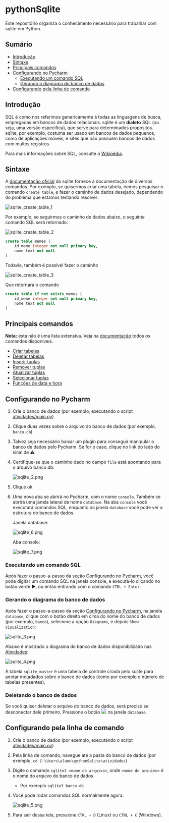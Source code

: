 # pythonSqlite

Este repositório organiza o conhecimento necessário para trabalhar com sqlite em Python.

## Sumário

<!-- TOC -->
* [Introdução](#introdução)
* [Sintaxe](#sintaxe)
* [Principais comandos](#principais-comandos)
* [Configurando no Pycharm](#configurando-no-pycharm)
  * [Executando um comando SQL](#executando-um-comando-sql)
  * [Gerando o diagrama do banco de dados](#gerando-o-diagrama-do-banco-de-dados)
* [Configurando pela linha de comando](#configurando-pela-linha-de-comando)
<!-- TOC -->

## Introdução

SQL é como nos referimos genericamente à todas as linguagens de busca, empregadas em bancos de dados relacionais. sqlite
é um **dialeto** SQL (ou seja, uma versão específica), que serve para determinados propósitos. sqlite, por exemplo, 
costuma ser usado em bancos de dados pequenos, como de aplicações móveis, e sites que não possuem bancos de dados com 
muitos registros.

Para mais informações sobre SQL, consulte a [Wikipédia](https://pt.wikipedia.org/wiki/SQL).

## Sintaxe

A [documentação oficial](https://www.sqlite.org/lang.html) do sqlite fornece a documentação de diversos 
comandos. Por exemplo, se quisermos criar uma tabela, iremos pesquisar o comando `create table`, e fazer o caminho
de dados desejado, dependendo do problema que estamos tentando resolver:

![sqlite_create_table_1](imagens/sqlite_create_table_1.png)

Por exemplo, se seguirmos o caminho de dados abaixo, o seguinte comando SQL será retornado:

![sqlite_create_table_2](imagens/sqlite_create_table_2.png)

```sql
create table memes (
    id_meme integer not null primary key,
    nome text not null
)
```

Todavia, também é possível fazer o caminho 

![sqlite_create_table_3](imagens/sqlite_create_table_3.png)

Que retornará o comando

```sql
create table if not exists memes (
    id_meme integer not null primary key,
    nome text not null
)
```

## Principais comandos

**Nota:** esta não é uma lista extensiva. Veja na [documentação]((https://www.sqlite.org/lang.html)) todos os comandos 
disponíveis.

* [Criar tabelas](https://www.sqlite.org/lang_createtable.html)
* [Deletar tabelas](https://www.sqlite.org/lang_droptable.html)
* [Inserir tuplas](https://www.sqlite.org/lang_insert.html)
* [Remover tuplas](https://www.sqlite.org/lang_delete.html)
* [Atualizar tuplas](https://www.sqlite.org/lang_update.html)
* [Selecionar tuplas](https://www.sqlite.org/lang_select.html)
* [Funções de data e hora](https://www.sqlite.org/lang_datefunc.html)

## Configurando no Pycharm

1. Crie o banco de dados (por exemplo, executando o script [atividades/main.py](atividades/main.py))
2. Clique duas vezes sobre o arquivo do banco de dados (por exemplo, `banco.db`)
3. Talvez seja necessário baixar um plugin para conseguir manipular o banco de dados pelo Pycharm. Se for o caso, clique
   no link do lado do sinal de ⚠️
4. Certifique-se que o caminho dado no campo `file` está apontando para o arquivo banco.db:

   ![sqlite_2.png](imagens/sqlite_2.png)

5. Clique ok
6. Uma nova aba se abrirá no Pycharm, com o nome `console`. Também se abrirá uma janela lateral de nome `database`. Na
   aba `console` você executará comandos SQL, enquanto na janela `database` você pode ver a estrutura do banco de dados.

   Janela database:
   
   ![sqlite_6.png](imagens/sqlite_6.png)

   Aba console:

   ![sqlite_7.png](imagens/sqlite_7.png)

### Executando um comando SQL

Após fazer o passo-a-passo da seção [Configurando no Pycharm](#configurando-no-Pycharm), você pode digitar um comando
SQL na janela console, e executá-lo clicando no botão verde ▶️, ou então entrando com o comando `CTRL + Enter`.

### Gerando o diagrama do banco de dados

Após fazer o passo-a-passo da seção [Configurando no Pycharm](#configurando-no-Pycharm), na janela `database`, clique 
com o botão direito em cima do nome do banco de dados (por exemplo, `banco`), selecione a opção `Diagrams`, e depois
`Show Visualization`:

   ![sqlite_3.png](imagens/sqlite_3.png)
   
Abaixo é mostrado o diagrama do banco de dados disponibilizado nas [Atividades](atividades/README.md):

   ![sqlite_4.png](imagens/sqlite_4.png)
   
A tabela `sqlite_master` é uma tabela de controle criada pelo sqlite para anotar metadados sobre o banco de dados (como 
por exemplo o número de tabelas presentes). 

### Deletando o banco de dados

Se você quiser deletar o arquivo do banco de dados, será preciso se desconectar dele primeiro. Pressione o botão 
<img src="imagens/sqlite_8.png"> na janela `database`.

## Configurando pela linha de comando

1. Crie o banco de dados (por exemplo, executando o script [atividades/main.py](atividades/main.py))
2. Pela linha de comando, navegue até a pasta do banco de dados (por exemplo, `cd C:\Users\aluno\pythonSqlite\atividades`)
3. Digite o comando `sqlite3 <nome do arquivo>`, onde `<nome do arquivo>` é o nome do arquivo do banco de dados
   * Por exemplo `sqlite3 banco.db`
4. Você pode rodar comandos SQL normalmente agora:

   ![sqlite_5.png](imagens/sqlite_5.png)

5. Para sair dessa tela, pressione `CTRL + D` (Linux) ou `CTRL + C` (Windows).